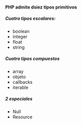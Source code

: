 #### PHP admite dsiez tipos primitivos

##### Cuatro tipos escalares:

- boolean
- integer
- float
- string

##### Cuatro tipos compuestos

- array
- objeto
- callbacks
- iterable

##### 2 especiales

- Null
- Resource
